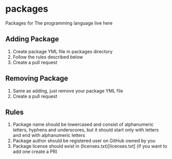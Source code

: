# packages
Packages for The programming language live here

## Adding Package
1. Create package YML file in packages directory
2. Follow the rules described below
3. Create a pull request

## Removing Package
1. Same as adding, just remove your package YML file
2. Create a pull request

## Rules
1. Package name should be lowercased and consist of alphanumeric letters, hyphens and underscores, but it should start only with letters and end with alphanumeric letters
2. Package author should be registered user on GitHub owned by you
3. Package license should exist in (licenses.txt)[licenses.txt] (if you want to add one create a PR)
